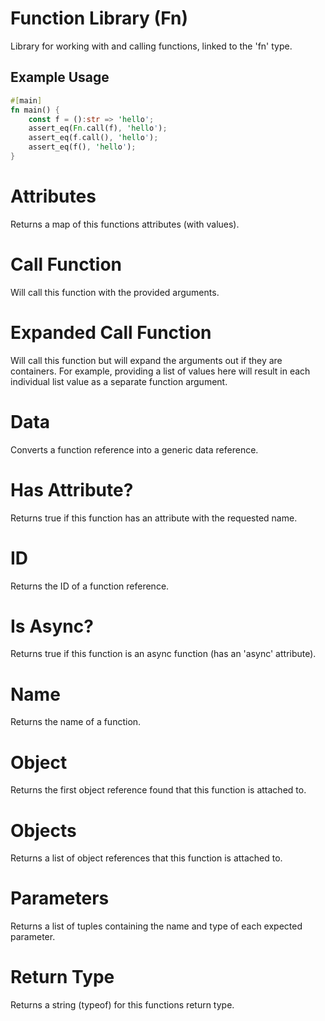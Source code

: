# Function Library (Fn)
Library for working with and calling functions, linked to the 'fn' type.

## Example Usage
```rust
#[main]
fn main() {
    const f = ():str => 'hello';
    assert_eq(Fn.call(f), 'hello');
    assert_eq(f.call(), 'hello');
    assert_eq(f(), 'hello');
}
```

# Attributes
Returns a map of this functions attributes (with values).

# Call Function
Will call this function with the provided arguments.

# Expanded Call Function
Will call this function but will expand the arguments out if they are containers. For example, providing a list of values here will result in each individual list value as a separate function argument.

# Data
Converts a function reference into a generic data reference.

# Has Attribute?
Returns true if this function has an attribute with the requested name.

# ID
Returns the ID of a function reference.

# Is Async?
Returns true if this function is an async function (has an 'async' attribute).

# Name
Returns the name of a function.

# Object
Returns the first object reference found that this function is attached to.

# Objects
Returns a list of object references that this function is attached to.

# Parameters
Returns a list of tuples containing the name and type of each expected parameter.

# Return Type
Returns a string (typeof) for this functions return type.

